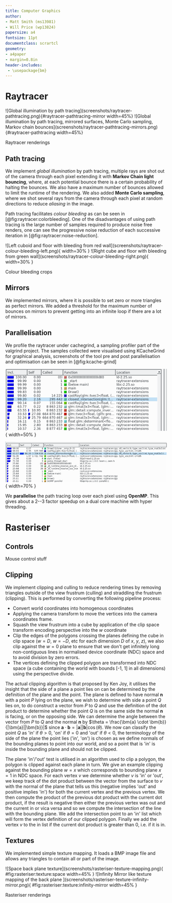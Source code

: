 ```yaml
---
title: Computer Graphics
author:
- Matt Smith (ms13981)
- Will Price (wp13824)
papersize: a4
fontsize: 11pt
documentclass: scrartcl
geometry:
- a4paper
- margin=0.8in
header-includes:
 - \usepackage{bm}
---
```


# Raytracer

<div id="fig:raytracer">
![Global illumination by path tracing](screenshots/raytracer-pathtracing.png){#raytracer-pathtracing-mirror width=45%}
![Global illumination by path tracing, mirrored surfaces, Monte Carlo sampling, Markov chain bounces](screenshots/raytracer-pathtracing-mirrors.png){#raytracer-pathtracing width=45%}

Raytracer renderings

</div>


## Path tracing

We implement *global illumination* by path tracing, multiple rays are shot out of the camera through each pixel
extending it with **Markov
Chain light bouncing**, where, at each potential bounce there is a certain probability
of halting the bounces. We also have a maximum number of bounces allowed to
limit the runtime of the rendering. We also added **Monte Carlo sampling**, where
we shot several rays from the camera through each pixel at random directions to
reduce *aliasing* in the image.

Path tracing facilitates *colour bleeding* as can be seen in
[@fig:raytracer:colorbleeding]. One of the disadvantages of using path tracing
is the large number of samples required to produce noise free renders, one can
see the progressive noise reduction of each successive iteration in
[@fig:raytracer:noise-reduction].


<div id="fig:raytracer:colorbleeding">
![Left cuboid and floor with bleeding from red wall](screenshots/raytracer-colour-bleeding-left.png){ width=30% }
![Right cube and floor with bleeding from green wall](screenshots/raytracer-colour-bleeding-right.png){ width=30% }

Colour bleeding crops
</div>



## Mirrors
We implemented mirrors, where it is possible to set zero or more triangles as
perfect mirrors. We added a threshold for the maximum number of bounces on
mirrors to prevent getting into an infinite loop if there are a lot of mirrors.

## Parallelisation
We profile the raytracer under cachegrind, a sampling profiler part of the
valgrind project. The samples collected were visualised using KCacheGrind for
graphical analysis, screenshots of the tool pre and post parallelisation and
optimisation can be seen in [@fig:kcache-grind]

<div id='kcache-grind'>

![Pre optimisation](clippings/raytracer-extensions-kcachegrind-pre-optimisation.png){ width=50% }

![Post optimisation](clippings/raytracer-extensions-kcachegrind-post-optimisation.png){ width=70% }
</div>

We **parallelise** the path tracing loop over each pixel using **OpenMP**. This
gives about a 2--3 factor speedup on a dual core machine with hyper threading.


# Rasteriser

## Controls
Mouse control stuff

## Clipping
We implement clipping and culling to reduce rendering times by removing
triangles outside of the view frustrum (culling) and straddling the frustrum
(clipping). This is performed by converting the following pipeline process:

* Convert world coordinates into homogenous coordinates
* Applying the camera transform to move the vertices into the camera coordinates frame.
* Squash the view frustrum into a cube by application of the clip space
  transform encoding perspective into the $w$ coordinate
* Clip the edges of the polygons crossing the planes defining the cube in clip
  space ($w = D$, $w = -D$, etc for each dimension $D$ of $x$, $y$, $z$), we
  also clip against the $w = 0$ plane to ensure that we don't get infinitely
  long non-contiguous lines in normalised device coordinate (NDC) space and to
  avoid division by zero errors.
* The vertices defining the clipped polygon are transformed into NDC space (a
  cube containing the world with bounds [-1, 1] in all dimensions) using the
  perspective divide.

The actual clipping algorithm is that proposed by Ken Joy, it utilises the
insight that the side of a plane a point lies on can be determined by the
definition of the plane and the point. The plane is defined to have normal
$\bm{n}$ with a point $P$ lying on the plane, we wish to determine with side a
point $Q$ lies on, to do construct a vector from $P$ to $Q$ and use the
definition of the dot product to determine whether the point $Q$ is on the same
side the normal $\bm{n}$ is facing, or on the opposing side. We can determine
the angle between the vector from $P$ to $Q$ and the normal $\bm{n}$ by $\theta
= \frac{\bm{a} \cdot \bm{b}}{|\bm{a}||\bm{b}}|$ since $\bm{a} \cdot
\bm{b} = |\bm{a}||\bm{b}|\cos(\theta)$. We now can classify the point $Q$ as
'in' if $\theta > 0$, 'on' if $\theta = 0$ and 'out' if $\theta < 0$, the
terminology of the side of the plane the point lies ('in', 'on') is chosen as we
define normals of the bounding planes to point into our world, and so a point
that is 'in' is inside the bounding plane and should not be clipped.

The plane 'in'/'out' test is utilised in an algorithm used to clip a polygon,
the polygon is clipped against each plane in turn. We give an example clipping
against the bounding plane $w = x$ which corresponds to bounding plane $x = 1$
in NDC space. For each vertex $v$ we determine whether $v$ is 'in' or 'out', we
keep track of the dot product between the vector from the surface to $v$ with the
normal of the plane that tells us this (negative implies 'out' and positive
implies 'in') for both the current vertex and the previous vertex. We then
compute the product of the previous dot product with the current dot product, if
the result is negative then either the previous vertex was out and the current
in or vica versa and so we compute the intersection of the line with the
bounding plane. We add the intersection point to an 'in' list which will form
the vertex definition of our clipped polygon. Finally we add the vertex $v$ to
the in list if the current dot product is greater than 0, i.e. if it is in.


## Textures
We implemented simple texture mapping. It loads a BMP image file and allows any
triangles to contain all or part of the image.

<div id="fig:rasteriser">
![Space back plane texture](screenshots/rasteriser-texture-mapping.png){ #fig:rasteriser:texture:space width=45% }
![Infinity Mirror like texture mapping of the back plane ](screenshots/rasteriser-texture-infinity-mirror.png){ #fig:rasteriser:texture:infinity-mirror width=45% }

Rasteriser renderings
</div>
